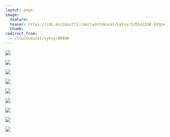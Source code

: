 ```yaml
---
layout: page
image:
  feature:
  teaser: https://cdn.minimuutti.com/luontokuvat/syksy/3/DS42338-245px.jpg
  thumb:
redirect_from:
  - /luontokuvat/syksy/00090
---
```


![](https://cdn.minimuutti.com/luontokuvat/syksy/3/DS42283-800px.jpg)

![](https://cdn.minimuutti.com/luontokuvat/syksy/3/DS42294-800px.jpg)

![](https://cdn.minimuutti.com/luontokuvat/syksy/3/DS42292-800px.jpg)

![](https://cdn.minimuutti.com/luontokuvat/syksy/3/DS42300-800px.jpg)

![](https://cdn.minimuutti.com/luontokuvat/syksy/3/DS42303-800px.jpg)

![](https://cdn.minimuutti.com/luontokuvat/syksy/3/DS42327-800px.jpg)

![](https://cdn.minimuutti.com/luontokuvat/syksy/3/DS42344-800px.jpg)

![](https://cdn.minimuutti.com/luontokuvat/syksy/3/DS42338-800px.jpg)

![](https://cdn.minimuutti.com/luontokuvat/syksy/3/DS42343-800px.jpg)

